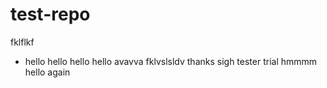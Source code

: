 # test-repo
fklflkf

* hello
hello
hello
hello
avavva
fklvslsldv
thanks
sigh
tester
trial
hmmmm
hello again

